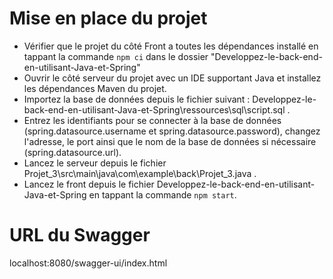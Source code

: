 # Mise en place du projet
- Vérifier que le projet du côté Front a toutes les dépendances installé en tappant la commande ```npm ci``` dans le dossier "Developpez-le-back-end-en-utilisant-Java-et-Spring"
- Ouvrir le côté serveur du projet avec un IDE supportant Java et installez les dépendances Maven du projet.
- Importez la base de données depuis le fichier suivant : Developpez-le-back-end-en-utilisant-Java-et-Spring\ressources\sql\script.sql .
- Entrez les identifiants pour se connecter à la base de données (spring.datasource.username et spring.datasource.password), changez l'adresse, le port ainsi que le nom de la base de données si nécessaire (spring.datasource.url).
- Lancez le serveur depuis le fichier Projet_3\src\main\java\com\example\back\Projet_3.java .
- Lancez le front depuis le fichier Developpez-le-back-end-en-utilisant-Java-et-Spring en tappant la commande ```npm start```.

# URL du Swagger

localhost:8080/swagger-ui/index.html
